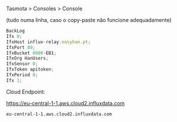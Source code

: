 Tasmota > Consoles > Console

(tudo numa linha, caso o copy-paste não funcione adequadamente)

```js
BackLog 
Ifx 0; 
IfxHost influx-relay.easyhan.pt; 
IfxPort 80; 
IfxBucket 0000-EB1; 
IfxOrg HanUsers; 
IfxSensor 0; 
IfxToken apitoken; 
IfxPeriod 0; 
Ifx 1;
```

Cloud Endpoint:

https://eu-central-1-1.aws.cloud2.influxdata.com

```
eu-central-1-1.aws.cloud2.influxdata.com
```
